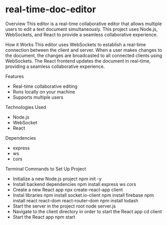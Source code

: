 # real-time-doc-editor

Overview
This editor is a real-time collaborative editor that allows multiple users to edit a text document simultaneously. This project uses Node.js, WebSockets, and React to provide a seamless collaborative experience.

How it Works
This editor uses WebSockets to establish a real-time connection between the client and server. When a user makes changes to the document, the changes are broadcasted to all connected clients using WebSockets. The React frontend updates the document in real-time, providing a seamless collaborative experience.

Features
- Real-time collaborative editing
- Runs locally on your machine
- Supports multiple users

Technologies Used
- Node.js
- WebSocket
- React

Dependencies
- express
- ws
- cors

Terminal Commands to Set Up Project
- Initialize a new Node.js project
    npm init -y
- Install backend dependencies
    npm install express ws cors
- Create a new React app
    npx create-react-app client
- Instal libraries
    npm install socket.io-client
    npm install firebase
    npm install react react-dom react-router-dom
    npm install lodash
- Start the server in the project root
    node server.js
- Navigate to the client directory in order to start the React app
    cd client
- Start the React app
    npm start